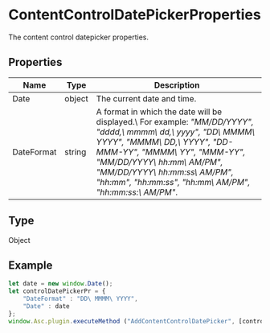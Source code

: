 # ContentControlDatePickerProperties

The content control datepicker properties.

## Properties

| Name | Type | Description |
| ---- | ---- | ----------- |
| Date | object | The current date and time. |
| DateFormat | string | A format in which the date will be displayed.\ For example: *"MM/DD/YYYY", "dddd\,\ mmmm\ dd\,\ yyyy", "DD\ MMMM\ YYYY", "MMMM\ DD\,\ YYYY", "DD-MMM-YY", "MMMM\ YY", "MMM-YY", "MM/DD/YYYY\ hh:mm\ AM/PM", "MM/DD/YYYY\ hh:mm:ss\ AM/PM", "hh:mm", "hh:mm:ss", "hh:mm\ AM/PM", "hh:mm:ss:\ AM/PM"*. |
## Type

Object



## Example

```javascript
let date = new window.Date();
let controlDatePickerPr = {
    "DateFormat" : "DD\ MMMM\ YYYY",
    "Date" : date
};
window.Asc.plugin.executeMethod ("AddContentControlDatePicker", [controlDatePickerPr, {"Id" : 7, "Tag" : "{tag}", "Lock" : 0}]);
```
